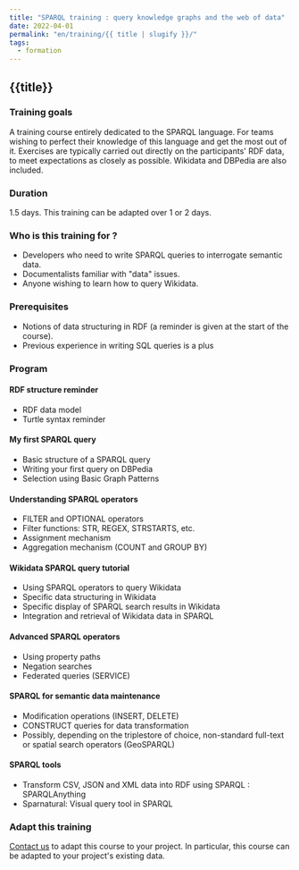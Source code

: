 ```yaml
---
title: "SPARQL training : query knowledge graphs and the web of data"
date: 2022-04-01
permalink: "en/training/{{ title | slugify }}/"
tags:
  - formation
---
```


## {{title}}

### Training goals

A training course entirely dedicated to the SPARQL language. For teams wishing to perfect their knowledge of this language and get the most out of it. Exercises are typically carried out directly on the participants' RDF data, to meet expectations as closely as possible. Wikidata and DBPedia are also included.

### Duration

1.5 days. This training can be adapted over 1 or 2 days.

### Who is this training for ?

- Developers who need to write SPARQL queries to interrogate semantic data.
- Documentalists familiar with "data" issues.
- Anyone wishing to learn how to query Wikidata.

### Prerequisites

- Notions of data structuring in RDF (a reminder is given at the start of the course).
- Previous experience in writing SQL queries is a plus

### Program

#### RDF structure reminder

- RDF data model
- Turtle syntax reminder

#### My first SPARQL query

- Basic structure of a SPARQL query
- Writing your first query on DBPedia
- Selection using Basic Graph Patterns

#### Understanding SPARQL operators

- FILTER and OPTIONAL operators
- Filter functions: STR, REGEX, STRSTARTS, etc.
- Assignment mechanism
- Aggregation mechanism (COUNT and GROUP BY)

#### Wikidata SPARQL query tutorial

- Using SPARQL operators to query Wikidata
- Specific data structuring in Wikidata
- Specific display of SPARQL search results in Wikidata
- Integration and retrieval of Wikidata data in SPARQL

#### Advanced SPARQL operators

- Using property paths
- Negation searches 
- Federated queries (SERVICE)

#### SPARQL for semantic data maintenance

- Modification operations (INSERT, DELETE)
- CONSTRUCT queries for data transformation
- Possibly, depending on the triplestore of choice, non-standard full-text or spatial search operators (GeoSPARQL)

#### SPARQL tools

- Transform CSV, JSON and XML data into RDF using SPARQL : SPARQLAnything
- Sparnatural: Visual query tool in SPARQL


### Adapt this training

[Contact us](https://sparna.fr/contact/) to adapt this course to your project. In particular, this course can be adapted to your project's existing data.


